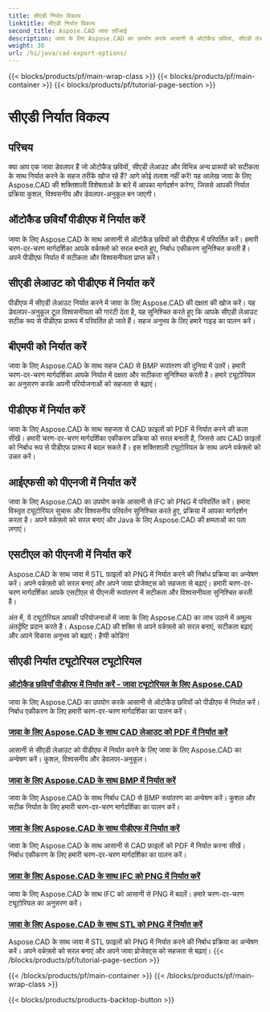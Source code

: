 ```yaml
---
title: सीएडी निर्यात विकल्प
linktitle: सीएडी निर्यात विकल्प
second_title: Aspose.CAD जावा एपीआई
description: जावा के लिए Aspose.CAD का उपयोग करके आसानी से ऑटोकैड छवियां, सीएडी लेआउट, आईएफसी, एसटीएल फाइलों को पीडीएफ, बीएमपी, पीएनजी में निर्यात करें। हमारे चरण-दर-चरण ट्यूटोरियल के साथ अपने वर्कफ़्लो को सरल बनाएं।
weight: 30
url: /hi/java/cad-export-options/
---
```


{{< blocks/products/pf/main-wrap-class >}}
{{< blocks/products/pf/main-container >}}
{{< blocks/products/pf/tutorial-page-section >}}

# सीएडी निर्यात विकल्प


## परिचय

क्या आप एक जावा डेवलपर हैं जो ऑटोकैड छवियों, सीएडी लेआउट और विभिन्न अन्य प्रारूपों को सटीकता के साथ निर्यात करने के सहज तरीके खोज रहे हैं? आगे कोई तलाश नहीं करें! यह आलेख जावा के लिए Aspose.CAD की शक्तिशाली विशेषताओं के बारे में आपका मार्गदर्शन करेगा, जिससे आपकी निर्यात प्रक्रिया कुशल, विश्वसनीय और डेवलपर-अनुकूल बन जाएगी।

## ऑटोकैड छवियाँ पीडीएफ में निर्यात करें

जावा के लिए Aspose.CAD के साथ आसानी से ऑटोकैड छवियों को पीडीएफ में परिवर्तित करें। हमारी चरण-दर-चरण मार्गदर्शिका आपके वर्कफ़्लो को सरल बनाते हुए, निर्बाध एकीकरण सुनिश्चित करती है। अपने पीडीएफ निर्यात में सटीकता और विश्वसनीयता प्राप्त करें।

## सीएडी लेआउट को पीडीएफ में निर्यात करें

पीडीएफ में सीएडी लेआउट निर्यात करने में जावा के लिए Aspose.CAD की दक्षता की खोज करें। यह डेवलपर-अनुकूल टूल विश्वसनीयता की गारंटी देता है, यह सुनिश्चित करते हुए कि आपके सीएडी लेआउट सटीक रूप से पीडीएफ प्रारूप में परिवर्तित हो जाते हैं। सहज अनुभव के लिए हमारे गाइड का पालन करें।

## बीएमपी को निर्यात करें

जावा के लिए Aspose.CAD के साथ सहज CAD से BMP रूपांतरण की दुनिया में उतरें। हमारी चरण-दर-चरण मार्गदर्शिका आपके निर्यात में दक्षता और सटीकता सुनिश्चित करती है। हमारे ट्यूटोरियल का अनुसरण करके अपनी परियोजनाओं को सहजता से बढ़ाएं।

## पीडीएफ में निर्यात करें

जावा के लिए Aspose.CAD के साथ सहजता से CAD फ़ाइलों को PDF में निर्यात करने की कला सीखें। हमारी चरण-दर-चरण मार्गदर्शिका एकीकरण प्रक्रिया को सरल बनाती है, जिससे आप CAD फ़ाइलों को निर्बाध रूप से पीडीएफ प्रारूप में बदल सकते हैं। इस शक्तिशाली ट्यूटोरियल के साथ अपने वर्कफ़्लो को उन्नत करें।

## आईएफसी को पीएनजी में निर्यात करें

जावा के लिए Aspose.CAD का उपयोग करके आसानी से IFC को PNG में परिवर्तित करें। हमारा विस्तृत ट्यूटोरियल सुचारू और विश्वसनीय परिवर्तन सुनिश्चित करते हुए, प्रक्रिया में आपका मार्गदर्शन करता है। अपने वर्कफ़्लो को सरल बनाएं और Java के लिए Aspose.CAD की क्षमताओं का पता लगाएं।

## एसटीएल को पीएनजी में निर्यात करें

Aspose.CAD के साथ जावा में STL फ़ाइलों को PNG में निर्यात करने की निर्बाध प्रक्रिया का अन्वेषण करें। अपने वर्कफ़्लो को सरल बनाएं और अपने जावा प्रोजेक्ट्स को सहजता से बढ़ाएं। हमारी चरण-दर-चरण मार्गदर्शिका आपके एसटीएल से पीएनजी रूपांतरण में सटीकता और विश्वसनीयता सुनिश्चित करती है।

अंत में, ये ट्यूटोरियल आपकी परियोजनाओं में जावा के लिए Aspose.CAD का लाभ उठाने में अमूल्य अंतर्दृष्टि प्रदान करते हैं। Aspose.CAD की शक्ति से अपने वर्कफ़्लो को सरल बनाएं, सटीकता बढ़ाएं और अपने विकास अनुभव को बढ़ाएं। हैप्पी कोडिंग!
## सीएडी निर्यात ट्यूटोरियल ट्यूटोरियल
### [ऑटोकैड छवियाँ पीडीएफ में निर्यात करें - जावा ट्यूटोरियल के लिए Aspose.CAD](./export-autocad-images-to-pdf/)
जावा के लिए Aspose.CAD का उपयोग करके आसानी से ऑटोकैड छवियों को पीडीएफ में निर्यात करें। निर्बाध एकीकरण के लिए हमारी चरण-दर-चरण मार्गदर्शिका का पालन करें।
### [जावा के लिए Aspose.CAD के साथ CAD लेआउट को PDF में निर्यात करें](./export-cad-layouts-to-pdf/)
आसानी से सीएडी लेआउट को पीडीएफ में निर्यात करने के लिए जावा के लिए Aspose.CAD का अन्वेषण करें। कुशल, विश्वसनीय और डेवलपर-अनुकूल।
### [जावा के लिए Aspose.CAD के साथ BMP में निर्यात करें](./export-to-bmp/)
जावा के लिए Aspose.CAD के साथ निर्बाध CAD से BMP रूपांतरण का अन्वेषण करें। कुशल और सटीक निर्यात के लिए हमारी चरण-दर-चरण मार्गदर्शिका का पालन करें।
### [जावा के लिए Aspose.CAD के साथ पीडीएफ में निर्यात करें](./export-to-pdf/)
जावा के लिए Aspose.CAD के साथ आसानी से CAD फ़ाइलों को PDF में निर्यात करना सीखें। निर्बाध एकीकरण के लिए हमारी चरण-दर-चरण मार्गदर्शिका का पालन करें।
### [जावा के लिए Aspose.CAD के साथ IFC को PNG में निर्यात करें](./export-ifc-to-png/)
जावा के लिए Aspose.CAD के साथ IFC को आसानी से PNG में बदलें। हमारे चरण-दर-चरण ट्यूटोरियल का अनुसरण करें।
### [जावा के लिए Aspose.CAD के साथ STL को PNG में निर्यात करें](./export-stl-to-png/)
Aspose.CAD के साथ जावा में STL फ़ाइलों को PNG में निर्यात करने की निर्बाध प्रक्रिया का अन्वेषण करें। अपने वर्कफ़्लो को सरल बनाएं और अपने जावा प्रोजेक्ट्स को सहजता से बढ़ाएं।
{{< /blocks/products/pf/tutorial-page-section >}}

{{< /blocks/products/pf/main-container >}}
{{< /blocks/products/pf/main-wrap-class >}}

{{< blocks/products/products-backtop-button >}}
